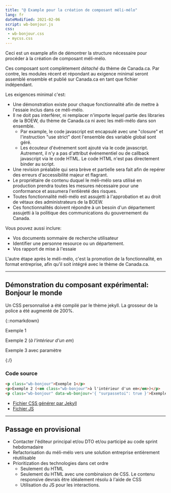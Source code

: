 ```yaml
---
title: "@ Example pour la création de composant méli-mélo"
lang: fr
dateModified: 2021-02-06
script: wb-bonjour.js
css:
 - wb-bonjour.css
 - mycss.css
---
```


Ceci est un example afin de démontrer la structure nécessaire pour procéder à la création de composant méli-mélo.

Ces composant sont complètement *détaché* du thème de Canada.ca. Par contre, les modules récent et répondant au exigence minimal seront assemblé ensemble et publié sur Canada.ca en tant que fichier indépendant.

Les exigences minimal c'est:

* Une démonstration existe pour chaque fonctionnalité afin de mettre à l'essaie  inclus dans ce méli-mélo.
* Il ne doit pas interférer, ni remplacer n'importe lequel partie des libraries de la BOEW, du thème de Canada.ca ni avec les méli-mélo dans son ensemble.
  * Par example, le code javascript est encapsulé avec une "closure" et l'instruction "use strict" dont l'ensemble des variable global sont géré.
  * Les écouteur d'événement sont ajouté via le code javascript. Autrement, il n'y a pas d'attribut événementiel ou de callback javascript via le code HTML. Le code HTML n'est pas directement binder au script.
* Une revision préalable qui sera brève et partielle sera fait afin de repérer des erreurs d'accessibilité majeur et flagrant.
* Le propriétaire de contenu duquel le méli-mélo sera utilisé en production prendra toutes les mesures nécessaire pour une conformance et assumera l'entièreté des risques.
* Toutes fonctionnalité méli-mélo est assujetti à l'approbation et au droit de vétaux des administrateurs de la BOEW.
* Ces fonctionnalités doivent répondre à un besoin d'un département assujetti à la politique des communications du gouvernement du Canada.

Vous pouvez aussi inclure:

* Vos documents sommaire de recherche utilisateur
* Identifier une personne resource ou un département.
* Vos rapport de mise à l'essaie

L'autre étape après le méli-mélo, c'est la promotion de la fonctionnalité, en format entreprise, afin qu'il soit intégré avec le thème de Canada.ca.

----

## Démonstration du composant expérimental: Bonjour le monde

Un CSS personnalisé a été compilé par le thème jekyll. La grosseur de la police a été augmenté de 200%.

{::nomarkdown}
<div class="well">
	<p class="wb-bonjour">Exemple 1</p>
	<p>Exemple 2 (<em class="wb-bonjour">à l'intérieur d'un em</em>)</p>
	<p class="wb-bonjour" data-wb-bonjour='{ "surpassetoi": true }'>Exemple 3 avec paramètre</p>
</div>
{:/}

### Code source

```html
<p class="wb-bonjour">Exemple 1</p>
<p>Exemple 2 (<em class="wb-bonjour">à l'intérieur d'un em</em>)</p>
<p class="wb-bonjour" data-wb-bonjour='{ "surpassetoi": true }'>Exemple 3 avec paramètre</p>

```

* [Fichier CSS générer par Jekyll](wb-bonjour.css)
* [Fichier JS](wb-bonjour.js)

----

## Passage en provisional

* Contacter l'éditeur principal et/ou DTO et/ou participé au code sprint hebdomadaire
* Refactorisation du méli-mélo vers une solution entreprise entièrement réutilisable
* Prioritization des technologies dans cet ordre
  * Seulement du HTML
  * Seulement du HTML avec une combinaison de CSS. Le contenu responsive devrais être idéalement résolu à l'aide de CSS
  * Utilisation du JS pour les interactions.
